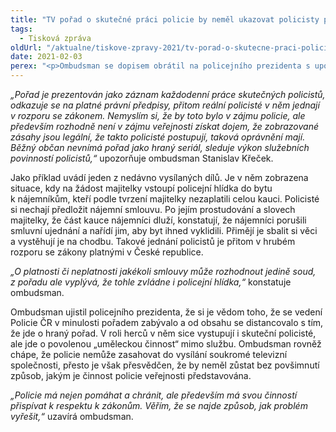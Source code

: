 ```yaml
---
title: "TV pořad o skutečné práci policie by neměl ukazovat policisty porušující zákony"
tags:
  - Tisková zpráva
oldUrl: "/aktualne/tiskove-zpravy-2021/tv-porad-o-skutecne-praci-policie-by-nemel-ukazovat-policisty-porusujici-zakony"
date: 2021-02-03
perex: "<p>Ombudsman se dopisem obrátil na policejního prezidenta s upozorněním na pořad TV Prima „Policie v akci“ zobrazující ve formě reality show skutečné policisty, kteří v rámci plnění běžných služebních povinností porušují zákony. Varuje ho, že se tím deformuje právní povědomí občanů o tom, jaké jsou pravomoci policistů.</p>"
---
```


<!-- imported from the old website -->

<p><i>„Pořad je prezentován jako záznam každodenní práce skutečných policistů, odkazuje se na platné právní předpisy, přitom reální policisté v něm jednají v rozporu se zákonem. Nemyslím si, že by toto bylo v zájmu policie, ale především rozhodně není v zájmu veřejnosti získat dojem, že zobrazované zásahy jsou legální, že takto policisté postupují, taková oprávnění mají. Běžný občan nevnímá pořad jako hraný seriál, sleduje výkon služebních povinností policistů,“</i> upozorňuje ombudsman Stanislav Křeček.</p> <p>Jako příklad uvádí jeden z nedávno vysílaných dílů. Je v něm zobrazena situace, kdy na žádost majitelky vstoupí policejní hlídka do bytu k nájemníkům, kteří podle tvrzení majitelky nezaplatili celou kauci. Policisté si nechají předložit nájemní smlouvu. Po jejím prostudování a slovech majitelky, že část kauce nájemníci dluží, konstatují, že nájemníci porušili smluvní ujednání a nařídí jim, aby byt ihned vyklidili. Přimějí je sbalit si věci a vystěhují je na chodbu. Takové jednání policistů je přitom v hrubém rozporu se zákony platnými v České republice.</p> <p><i>„O platnosti či neplatnosti jakékoli smlouvy může rozhodnout jedině soud, z pořadu ale vyplývá, že tohle zvládne i policejní hlídka,“</i> konstatuje ombudsman.</p> <p>Ombudsman ujistil policejního prezidenta, že si je vědom toho, že se vedení Policie ČR v minulosti pořadem zabývalo a od obsahu se distancovalo s tím, že jde o hraný pořad. V roli herců v něm sice vystupují i skuteční policisté, ale jde o povolenou „uměleckou činnost“ mimo službu. Ombudsman rovněž chápe, že policie nemůže zasahovat do vysílání soukromé televizní společnosti, přesto je však přesvědčen, že by neměl zůstat bez povšimnutí způsob, jakým je činnost policie veřejnosti představována. </p><i> „Policie má nejen pomáhat a chránit, ale především má svou činností přispívat k respektu k zákonům. Věřím, že se najde způsob, jak problém vyřešit,“</i> uzavírá ombudsman.
